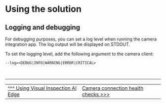 # Using the solution

## Logging and debugging

For debugging purposes, you can set a log level when running the camera integration app. The log output will be displayed on STDOUT. 

To set the logging level, add the following argument to the camera client:

`--log=<DEBUG|INFO|WARNING|ERROR|CRITICAL>`


</br>

___

<table width="100%">
<tr><td><a href="./useviai.md">^^^ Using Visual Inspection AI Edge</td><td><a href="./misccamerahealthcheck.md">Camera connection health checks >>></td></tr>
</table>



 